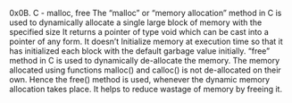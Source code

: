 0x0B. C - malloc, free
The “malloc” or “memory allocation” method in C is used to dynamically allocate a single large block of memory with the specified size
It returns a pointer of type void which can be cast into a pointer of any form.
It doesn’t Initialize memory at execution time so that it has initialized each block with the default garbage value initially.
“free” method in C is used to dynamically de-allocate the memory.
The memory allocated using functions malloc() and calloc() is not de-allocated on their own.
Hence the free() method is used, whenever the dynamic memory allocation takes place. It helps to reduce wastage of memory by freeing it.
